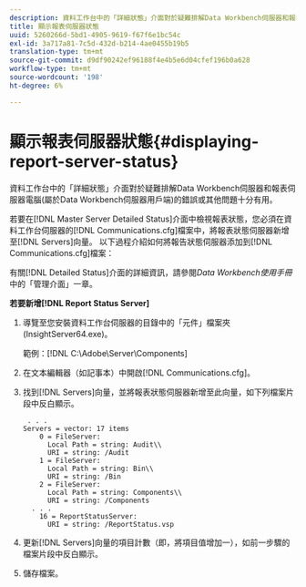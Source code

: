 ```yaml
---
description: 資料工作台中的「詳細狀態」介面對於疑難排解Data Workbench伺服器和報表伺服器電腦(屬於Data Workbench伺服器用戶端)的錯誤或其他問題十分有用。
title: 顯示報表伺服器狀態
uuid: 5260266d-5bd1-4905-9619-f67f6e1bc54c
exl-id: 3a717a81-7c5d-432d-b214-4ae0455b19b5
translation-type: tm+mt
source-git-commit: d9df90242ef96188f4e4b5e6d04cfef196b0a628
workflow-type: tm+mt
source-wordcount: '198'
ht-degree: 6%

---
```


# 顯示報表伺服器狀態{#displaying-report-server-status}

資料工作台中的「詳細狀態」介面對於疑難排解Data Workbench伺服器和報表伺服器電腦(屬於Data Workbench伺服器用戶端)的錯誤或其他問題十分有用。

若要在[!DNL Master Server Detailed Status]介面中檢視報表狀態，您必須在資料工作台伺服器的[!DNL Communications.cfg]檔案中，將報表狀態伺服器新增至[!DNL Servers]向量。 以下過程介紹如何將報告狀態伺服器添加到[!DNL Communications.cfg]檔案：

有關[!DNL Detailed Status]介面的詳細資訊，請參閱&#x200B;*Data Workbench使用手冊*&#x200B;中的「管理介面」一章。

**若要新增[!DNL Report Status Server]**

1. 導覽至您安裝資料工作台伺服器的目錄中的「元件」檔案夾(InsightServer64.exe)。

   範例：[!DNL C:\Adobe\Server\Components]
1. 在文本編輯器（如記事本）中開啟[!DNL Communications.cfg]。
1. 找到[!DNL Servers]向量，並將報表狀態伺服器新增至此向量，如下列檔案片段中反白顯示。

   ```
    . . .
   Servers = vector: 17 items
       0 = FileServer: 
         Local Path = string: Audit\\
         URI = string: /Audit
       1 = FileServer: 
         Local Path = string: Bin\\
         URI = string: /Bin
       2 = FileServer: 
         Local Path = string: Components\\
         URI = string: /Components
     . . .
       16 = ReportStatusServer: 
         URI = string: /ReportStatus.vsp
   ```

1. 更新[!DNL Servers]向量的項目計數（即，將項目值增加一），如前一步驟的檔案片段中反白顯示。
1. 儲存檔案。
